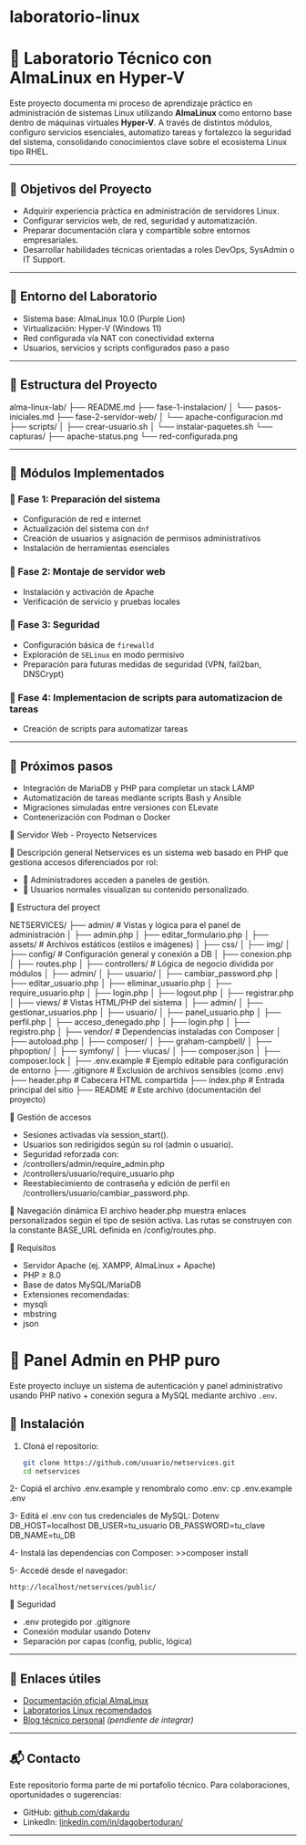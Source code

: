 # laboratorio-linux

# 🧠 Laboratorio Técnico con AlmaLinux en Hyper-V

Este proyecto documenta mi proceso de aprendizaje práctico en administración de sistemas Linux utilizando **AlmaLinux** como entorno base dentro de máquinas virtuales **Hyper-V**. A través de distintos módulos, configuro servicios esenciales, automatizo tareas y fortalezco la seguridad del sistema, consolidando conocimientos clave sobre el ecosistema Linux tipo RHEL.

---

## 📌 Objetivos del Proyecto

-   Adquirir experiencia práctica en administración de servidores Linux.
-   Configurar servicios web, de red, seguridad y automatización.
-   Preparar documentación clara y compartible sobre entornos empresariales.
-   Desarrollar habilidades técnicas orientadas a roles DevOps, SysAdmin o IT Support.

---

## 🧪 Entorno del Laboratorio

-   Sistema base: AlmaLinux 10.0 (Purple Lion)
-   Virtualización: Hyper-V (Windows 11)
-   Red configurada vía NAT con conectividad externa
-   Usuarios, servicios y scripts configurados paso a paso

---

## 📂 Estructura del Proyecto

alma-linux-lab/
├── README.md
├── fase-1-instalacion/
│ └── pasos-iniciales.md
├── fase-2-servidor-web/
│ └── apache-configuracion.md
├── scripts/
│ ├── crear-usuario.sh
│ └── instalar-paquetes.sh
└── capturas/
├── apache-status.png
└── red-configurada.png

---

## 🚀 Módulos Implementados

### 🔹 Fase 1: Preparación del sistema

-   Configuración de red e internet
-   Actualización del sistema con `dnf`
-   Creación de usuarios y asignación de permisos administrativos
-   Instalación de herramientas esenciales

### 🔹 Fase 2: Montaje de servidor web

-   Instalación y activación de Apache
-   Verificación de servicio y pruebas locales

### 🔹 Fase 3: Seguridad

-   Configuración básica de `firewalld`
-   Exploración de `SELinux` en modo permisivo
-   Preparación para futuras medidas de seguridad (VPN, fail2ban, DNSCrypt)

### 🔹 Fase 4: Implementacion de scripts para automatizacion de tareas

-   Creación de scripts para automatizar tareas

---

## 🧠 Próximos pasos

-   Integración de MariaDB y PHP para completar un stack LAMP
-   Automatización de tareas mediante scripts Bash y Ansible
-   Migraciones simuladas entre versiones con ELevate
-   Contenerización con Podman o Docker

📘 Servidor Web - Proyecto Netservices

🧩 Descripción general
Netservices es un sistema web basado en PHP que gestiona accesos diferenciados por rol:

-   🔐 Administradores acceden a paneles de gestión.
-   👤 Usuarios normales visualizan su contenido personalizado.

📁 Estructura del proyect

NETSERVICES/
├── admin/ # Vistas y lógica para el panel de administración
│ ├── admin.php
│ ├── editar_formulario.php
│
├── assets/ # Archivos estáticos (estilos e imágenes)
│ ├── css/
│ ├── img/
│
├── config/ # Configuración general y conexión a DB
│ ├── conexion.php
│ ├── routes.php
│
├── controllers/ # Lógica de negocio dividida por módulos
│ ├── admin/
│ ├── usuario/
│ ├── cambiar_password.php
│ ├── editar_usuario.php
│ ├── eliminar_usuario.php
│ ├── require_usuario.php
│ ├── login.php
│ ├── logout.php
│ ├── registrar.php
│
├── views/ # Vistas HTML/PHP del sistema
│ ├── admin/
│ ├── gestionar_usuarios.php
│ ├── usuario/
│ ├── panel_usuario.php
│ ├── perfil.php
│ ├── acceso_denegado.php
│ ├── login.php
│ ├── registro.php
│
├── vendor/ # Dependencias instaladas con Composer
│ ├── autoload.php
│ ├── composer/
│ ├── graham-campbell/
│ ├── phpoption/
│ ├── symfony/
│ ├── vlucas/
│ ├── composer.json
│ ├── composer.lock
│
├── .env.example # Ejemplo editable para configuración de entorno
├── .gitignore # Exclusión de archivos sensibles (como .env)
├── header.php # Cabecera HTML compartida
├── index.php # Entrada principal del sitio
├── README # Este archivo (documentación del proyecto)

🔐 Gestión de accesos

-   Sesiones activadas vía session_start().
-   Usuarios son redirigidos según su rol (admin o usuario).
-   Seguridad reforzada con:
-   /controllers/admin/require_admin.php
-   /controllers/usuario/require_usuario.php
-   Reestablecimiento de contraseña y edición de perfil en /controllers/usuario/cambiar_password.php.

🚀 Navegación dinámica
El archivo header.php muestra enlaces personalizados según el tipo de sesión activa.
Las rutas se construyen con la constante BASE_URL definida en /config/routes.php.

🧩 Requisitos

-   Servidor Apache (ej. XAMPP, AlmaLinux + Apache)
-   PHP ≥ 8.0
-   Base de datos MySQL/MariaDB
-   Extensiones recomendadas:
-   mysqli
-   mbstring
-   json

# 🧠 Panel Admin en PHP puro

Este proyecto incluye un sistema de autenticación y panel administrativo usando PHP nativo + conexión segura a MySQL mediante archivo `.env`.

## 🚀 Instalación

1. Cloná el repositorio:

    ```bash
    git clone https://github.com/usuario/netservices.git
    cd netservices
    ```

2- Copiá el archivo .env.example y renombralo como .env:
cp .env.example .env

3- Editá el .env con tus credenciales de MySQL:
Dotenv
DB_HOST=localhost
DB_USER=tu_usuario
DB_PASSWORD=tu_clave
DB_NAME=tu_DB

4- Instalá las dependencias con Composer: >>composer install

5- Accedé desde el navegador:

    http://localhost/netservices/public/

🔐 Seguridad

-   .env protegido por .gitignore
-   Conexión modular usando Dotenv
-   Separación por capas (config, public, lógica)

---

## 📎 Enlaces útiles

-   [Documentación oficial AlmaLinux](https://wiki.almalinux.org/)
-   [Laboratorios Linux recomendados](https://learnlinux.tv/)
-   [Blog técnico personal](#) _(pendiente de integrar)_

---

## 📬 Contacto

Este repositorio forma parte de mi portafolio técnico. Para colaboraciones, oportunidades o sugerencias:

-   GitHub: [github.com/dakardu](https://github.com/dakardu)
-   LinkedIn: [linkedin.com/in/dagobertoduran/](#)

---
